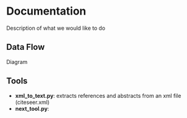 Documentation
=============

Description of what we would like to do


Data Flow
---------
Diagram

Tools
-----

*	__xml_to_text.py__: extracts references and abstracts from an xml file (citeseer.xml)
*	__next_tool.py__:






